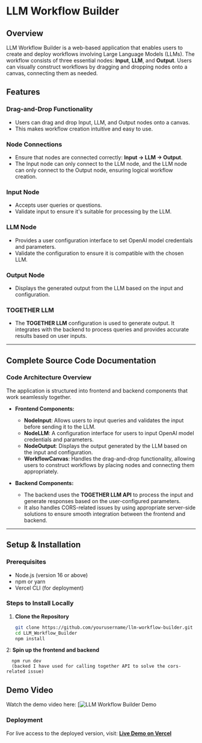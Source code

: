 # LLM Workflow Builder

## Overview
LLM Workflow Builder is a web-based application that enables users to create and deploy workflows involving Large Language Models (LLMs). The workflow consists of three essential nodes: **Input**, **LLM**, and **Output**. Users can visually construct workflows by dragging and dropping nodes onto a canvas, connecting them as needed.

## Features

### **Drag-and-Drop Functionality**
- Users can drag and drop Input, LLM, and Output nodes onto a canvas.
- This makes workflow creation intuitive and easy to use.

### **Node Connections**
- Ensure that nodes are connected correctly: **Input → LLM → Output**.
- The Input node can only connect to the LLM node, and the LLM node can only connect to the Output node, ensuring logical workflow creation.

### **Input Node**
- Accepts user queries or questions.
- Validate input to ensure it's suitable for processing by the LLM.

### **LLM Node**
- Provides a user configuration interface to set OpenAI model credentials and parameters.
- Validate the configuration to ensure it is compatible with the chosen LLM.

### **Output Node**
- Displays the generated output from the LLM based on the input and configuration.

### **TOGETHER LLM**
- The **TOGETHER LLM** configuration is used to generate output. It integrates with the backend to process queries and provides accurate results based on user inputs.

---

## Complete Source Code Documentation

### **Code Architecture Overview**

The application is structured into frontend and backend components that work seamlessly together.

- **Frontend Components:**
  - **NodeInput**: Allows users to input queries and validates the input before sending it to the LLM.
  - **NodeLLM**: A configuration interface for users to input OpenAI model credentials and parameters.
  - **NodeOutput**: Displays the output generated by the LLM based on the input and configuration.
  - **WorkflowCanvas**: Handles the drag-and-drop functionality, allowing users to construct workflows by placing nodes and connecting them appropriately.

- **Backend Components:**
  - The backend uses the **TOGETHER LLM API** to process the input and generate responses based on the user-configured parameters.
  - It also handles CORS-related issues by using appropriate server-side solutions to ensure smooth integration between the frontend and backend.

---

## Setup & Installation

### Prerequisites
- Node.js (version 16 or above)
- npm or yarn
- Vercel CLI (for deployment)

### Steps to Install Locally

1. **Clone the Repository**
   ```bash
   git clone https://github.com/yourusername/llm-workflow-builder.git
   cd LLM_Workflow_Builder
   npm install
   ```
2: **Spin up the frontend and backend**
  ```
    npm run dev
    (backed I have used for calling together API to solve the cors-related issue)
  ```
## Demo Video

Watch the demo video here:
[![LLM Workflow Builder Demo](https://drive.google.com/file/d/1_IL4kbfKOhgbeBy3bS6FmmPBdkJaumSm/view?usp=sharing)


### Deployment
  For live access to the deployed version, visit: [**Live Demo on Vercel**](https://llm-workflow-builder.vercel.app/)
  
    

